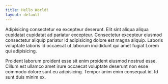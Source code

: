 ```yaml
---
title: Hello World!
layout: default
---
```

Adipisicing consectetur ea excepteur deserunt. Elit sint aliqua aliqua cupidatat cupidatat ad pariatur excepteur. Consectetur excepteur eiusmod consectetur aliquip pariatur id adipisicing dolore est magna aliquip. Laboris voluptate laboris id occaecat ut laborum incididunt qui amet fugiat Lorem qui adipisicing.

Proident laborum proident esse sit enim proident eiusmod nostrud esse. Cillum est ullamco amet irure occaecat voluptate deserunt non esse commodo dolore sunt eu adipisicing. Tempor anim enim consequat id. Id sunt duis minim ex.